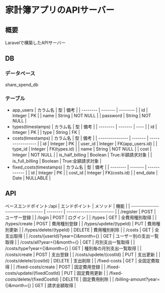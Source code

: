 # 家計簿アプリのAPIサーバー

## 概要
Laravelで構築したAPIサーバー

## DB

### データベース
share_spend_db

### テーブル
- app_users
  | カラム名 | 型      | 備考     |
  | -------- | ------- | -------- |
  | id       | Integer | PK       |
  | name     | String  | NOT NULL |
  | password | String  | NOT NULL |
- types(timestamps)
  | カラム名 | 型      | 備考 |
  | -------- | ------- | ---- |
  | id       | Integer | PK   |
  | type     | String  | FK   |
- costs(timestamps)
  | カラム名        | 型      | 備考              |
  | --------------- | ------- | ----------------- |
  | id              | Integer | PK                |
  | user_id         | Integer | FK(app_users.id)  |
  | type_id         | Integer | FK(types.id)      |
  | name            | String  | NOT NULL          |
  | cost            | Integer | NOT NULL          |
  | is_half_billing | Boolean | True:半額請求対象 |
  | is_full_billing | Boolean | True:全額請求対象 |
- fixed_costs(timestamps)
  | カラム名 | 型      | 備考         |
  | -------- | ------- | ------------ |
  | id       | Integer | PK           |
  | cost_id  | Integer | FK(costs.id) |
  | end_date | Date    | NULLABLE     |

## API
ベースエンドポイント:/api
| エンドポイント                    | メソッド | 機能                     |
| --------------------------------- | -------- | ------------------------ |
| /register                         | POST     | ユーザー登録             |
| /login                            | POST     | ログイン                 |
| /types                            | GET      | 全費用種別取得           |
| /types/create                     | POST     | 費用種別登録             |
| /types/updete/{typeId}            | PUT      | 費用種別更新             |
| /types/delete/{typeId}            | DELETE   | 費用種別削除             |
| /costs                            | GET      | 全支出取得               |
| /costs/{userId}?year={}&month={}  | GET      | ユーザー別の支出一覧取得 |
| /costs/all?year={}&month={}       | GET      | 月別支出一覧取得         |
| /costs/type?year={}&month={}      | GET      | 種別毎の月別支出一覧取得 |
| /costs/create                     | POST     | 支出登録                 |
| /costs/updete/{costId}            | PUT      | 支出更新                 |
| /costs/delete/{costId}            | DELETE   | 支出削除                 |
| /fixed-costs                      | GET      | 全固定費取得             |
| /fixed-costs/create               | POST     | 固定費用登録             |
| /fixed-costs/update/{fixedCostId} | PUT      | 固定費用更新             |
| /fixed-costs/delete/{fixedCostId} | DELETE   | 固定費用削除             |
| /billing-amount?year={}&month={}  | GET      | 請求金額取得             |
